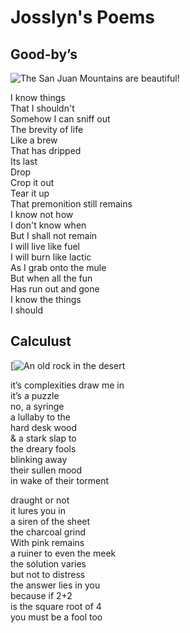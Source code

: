 
# Josslyn's Poems  




## Good-by’s  

![The San Juan Mountains are beautiful!](/assets/images/san-juan-mountains.jpg "San Juan Mountains")



I know things  
That I shouldn't  
Somehow I can sniff out  
The brevity of life  
Like a brew  
That has dripped  
Its last  
Drop  
Crop it out  
Tear it up  
That premonition still remains  
I know not how  
I don't know when  
But I shall not remain  
I will live like fuel  
I will burn like lactic  
As I grab onto the mule  
But when all the fun  
Has run out and gone  
I know the things  
I should  


## Calculust  

[![An old rock in the desert](/assets/images/shiprock.jpg "Shiprock, New Mexico by Beau Rogers")



it’s complexities draw me in  
it’s a puzzle  
no, a syringe  
a lullaby to the  
hard desk wood  
& a stark slap to  
the dreary fools  
blinking away  
their sullen mood  
in wake of their torment  

draught or not  
it lures you in  
a siren of the sheet  
the charcoal grind  
With pink remains  
a ruiner to even the meek  
the solution varies  
but not to distress  
the answer lies in you  
because if 2+2  
is the square root of 4  
 you must be a fool too  
